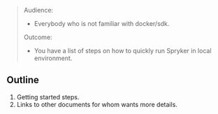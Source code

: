 > Audience:
>
> - Everybody who is not familiar with docker/sdk.
>
> Outcome:
> - You have a list of steps on how to quickly run Spryker in local environment.

## Outline

1. Getting started steps.
2. Links to other documents for whom wants more details.
